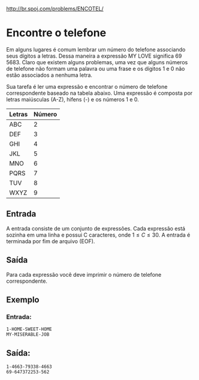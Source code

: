 http://br.spoj.com/problems/ENCOTEL/

# Encontre o telefone

Em alguns lugares é comum lembrar um número do telefone associando seus
dígitos a letras. Dessa maneira a expressão MY LOVE significa 69 5683.
Claro que existem alguns problemas, uma vez que alguns números de
telefone não formam uma palavra ou uma frase e os dígitos 1 e 0 não estão
associados a nenhuma letra.

Sua tarefa é ler uma expressão e encontrar o número de telefone correspondente
baseado na tabela abaixo. Uma expressão é composta por letras maiúsculas
(A-Z), hifens (-) e os números 1 e 0.

| Letras | Número |
| - | - |
| ABC | 2 |
| DEF | 3 |
| GHI | 4 |
| JKL | 5 |
| MNO | 6 |
| PQRS | 7 |
| TUV | 8 |
| WXYZ | 9 |

## Entrada

A entrada consiste de um conjunto de expressões. Cada expressão está sozinha
em uma linha e possui C caracteres, onde $1 \leq C \leq 30$. A entrada é
terminada por fim de arquivo (EOF).

## Saída

Para cada expressão você deve imprimir o número de
telefone correspondente.

## Exemplo

### Entrada:

```
1-HOME-SWEET-HOME
MY-MISERABLE-JOB
```

## Saída:

```
1-4663-79338-4663
69-647372253-562
```
